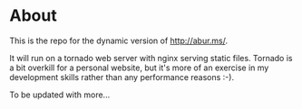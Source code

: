 # About

This is the repo for the dynamic version of http://abur.ms/.

It will run on a tornado web server with nginx serving static files. Tornado is a bit overkill for a personal website, but it's more of an exercise in my development skills rather than any performance reasons :-).

To be updated with more...